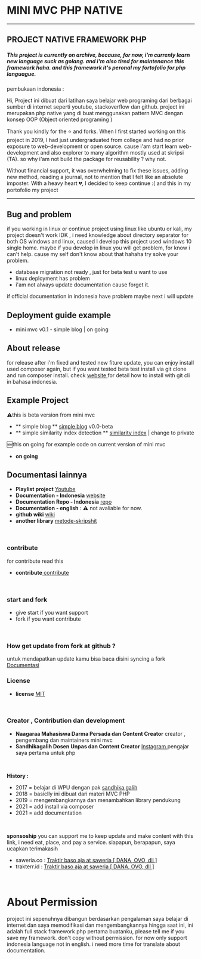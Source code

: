 <!-- title -->

# MINI MVC PHP NATIVE

---

## PROJECT NATIVE FRAMEWORK PHP

##### This project is currently on archive, because, for now, i'm  currenly learn new language suck as golang. and i'm also tired for maintenance this framework haha. and this framework it's peronal my fortofolio for php languague.

<!-- Description -->
<p>pembukaan indonesia : </p>
<p>Hi, Project ini dibuat dari latihan saya belajar web programing dari berbagai sumber di internet seperti youtube, stackoverflow dan github. project ini merupakan php native yang di buat menggunakan pattern MVC dengan konsep OOP (Object oriented programing )</p>

Thank you kindly for the ⭐ and forks. When I first started working on this project in 2019, I had just undergraduated from college and had no prior exposure to web-development or open source. cause i'am start learn web-development and also explorer to many algorithm mostly used at skripsi (TA). so why i'am not build the package for reusability ? why not.

Without financial support, it was overwhelming to fix these issues, adding new method, reading a journal, not to mention that I felt like an absolute imposter. With a heavy heart 💔, I decided to keep continue :( and this in my portofolio my project

---

## Bug and problem

if you working in linux or continue project using linux like ubuntu or kali, my project doesn't work IDK , i need knowledge about directory separator for both OS windows and linux, caused I develop this project used windows 10 single home. maybe if you develop in linux you will get problem, for know i can't help. cause my self don't know about that hahaha try solve your problem.

- database migration not ready , just for beta test u want to use
- linux deployment has problem
- i'am not always update documentation cause forget it.

if official documentation in indonesia have problem maybe next i will update

## Deployment guide example

- mini mvc v0.1 - simple blog | on going

## About release

for release after i'm fixed and tested new fiture update, you can enjoy install used composer again, but if you want tested beta test install via git clone and run composer install. check [ website ](https://nagara.gitbook.io/code-zero-project/) for detail how to install with git cli in bahasa indonesia.

## Example Project

⚠️this is beta version from mini mvc
- ** simple blog ** [simple blog](https://github.com/naagaraa/blog-kerja-praktek-v2) v0.0-beta
- ** simple similarity index detection ** [similarity index](https://github.com/naagaraa/orion-scanner) | change to private

🆕this on going for example code on current version of mini mvc 
- **on going**

<!-- table of content YT -->

## Documentasi lainnya

- **Playlist project** [ Youtube ](https://www.youtube.com/playlist?list=PLK5_CL-hAKCf-H7snj3RlLVjrkJ7yql6o)
- **Documentation - Indonesia** [ website ](https://nagara.gitbook.io/code-zero-project/)
- **Documentation Repo - Indonesia** [ repo ](https://github.com/naagaraa/minimvc-docs)
- **Documentation - english** : :warning: not avaliable for now.
- **github wiki** [ wiki ](https://github.com/naagaraa/mini-mvc-php-native/wiki)
- **another library** [metode-skripshit](https://github.com/naagaraa/metode-skriphit)

<br>

### contribute

for contribute read this
- **contribute**[ contribute ](https://github.com/naagaraa/mini-mvc-php-native/blob/master/CONTRIBUTING.md)

<br>

### start and fork

- give start if you want support
- fork if you want contribute

<br>

### How get update from fork at github ?

untuk mendapatkan update kamu bisa baca disini syncing a fork
[ Documentasi ](https://docs.github.com/en/github/collaborating-with-pull-requests/working-with-forks/syncing-a-fork)

### License

- **license** [ MIT ](https://github.com/naagaraa/mini-mvc-php-native/blob/master/LICENSE.MD)

<br>

### Creator , Contribution dan development

- **Naagaraa Mahasiswa Darma Persada dan Content Creator** creator , pengembang dan maintainers mini mvc
- **Sandhikagalih Dosen Unpas dan Content Creator** [ Instagram ](https://www.instagram.com/sandhikagalih/) pengajar saya pertama untuk php

<br>

**History :**

- 2017 = belajar di WPU dengan pak [ sandhika galih ](https://github.com/sandhikagalih)
- 2018 = basiclly ini dibuat dari materi MVC PHP
- 2019 = mengembangkannya dan menambahkan library pendukung
- 2021 = add install via composer
- 2021 = add documentation

<br>

<!-- Links -->

**sponsoship**
you can support me to keep update and make content with this link, i need eat, place, and pay a service.
siapapun, berapapun, saya ucapkan terimakasih

- saweria.co : [ Traktir baso aja at saweria [ DANA, OVO, dll ] ](https://saweria.co/naagaraa)
- trakterr.id : [ Traktir baso aja at saweria [ DANA, OVO, dll ] ](https://trakteer.id/naagaraa)

<br>

# About Permission

project ini sepenuhnya dibangun berdasarkan pengalaman saya belajar di internet dan saya memodifikasi dan mengembangkannya hingga saat ini, ini adalah full stack framework php pertama buatanku, please tell me if you save my framework. don't copy without permission. for now only support indonesia language not in english. i need more time for translate about documentation.
